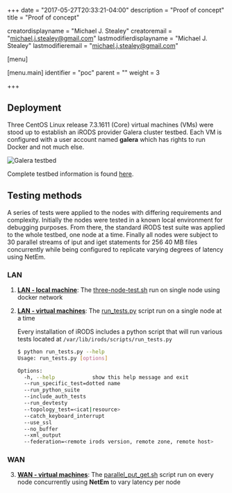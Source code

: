 +++
date = "2017-05-27T20:33:21-04:00"
description = "Proof of concept"
title = "Proof of concept"

creatordisplayname = "Michael J. Stealey" creatoremail = "michael.j.stealey@gmail.com" lastmodifierdisplayname = "Michael J. Stealey" lastmodifieremail = "michael.j.stealey@gmail.com"

[menu]

  [menu.main]
    identifier = "poc"
    parent = ""
    weight = 3

+++

## Deployment

Three CentOS Linux release 7.3.1611 (Core) virtual machines (VMs) were stood up to establish an iRODS provider Galera cluster testbed. Each VM is configured with a user account named **galera** which has rights to run Docker and not much else.

![Galera testbed]({{<baseurl>}}/images/galeratestbed.png)

Complete testbed information is found [here]({{<baseurl>}}/galera-vms).

## Testing methods

A series of tests were applied to the nodes with differing requirements and complexity. Initially the nodes were tested in a known local environment for debugging purposes. From there, the standard iRODS test suite was applied to the whole testbed, one node at a time. Finally all nodes were subject to 30 parallel streams of iput and iget statements for 256 40 MB files concurrently while being configured to replicate varying degrees of latency using NetEm.

### LAN

1. **[LAN - local machine]({{<baseurl>}}/lan-local)**:  The [three-node-test.sh](https://github.com/mjstealey/irods-provider-galera/blob/master/three-node-test.sh) run on single node using docker network

2. **[LAN - virtual machines]({{<baseurl>}}/lan-vm)**: The [run_tests.py](https://github.com/irods/irods/blob/4-2-stable/scripts/run_tests.py) script run on a single node at a time

    Every installation of iRODS includes a python script that will run various tests located at `/var/lib/irods/scripts/run_tests.py`

    ```bash
    $ python run_tests.py --help
    Usage: run_tests.py [options]

    Options:
      -h, --help            show this help message and exit
      --run_specific_test=dotted name
      --run_python_suite
      --include_auth_tests
      --run_devtesty
      --topology_test=<icat|resource>
      --catch_keyboard_interrupt
      --use_ssl
      --no_buffer
      --xml_output
      --federation=<remote irods version, remote zone, remote host>
    ```

### WAN

3. **[WAN - virtual machines]({{<baseurl>}}/wan-vm)**: The [parallel_put_get.sh]({{<baseurl>}}/parallel-put-get) script run on every node concurrently using **NetEm** to vary latency per node
